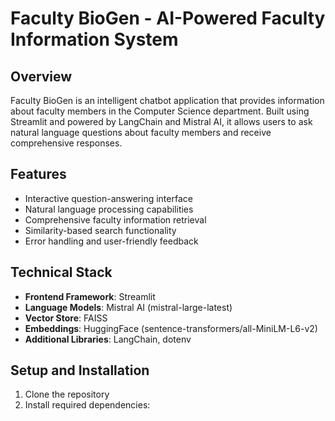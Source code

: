 # Faculty BioGen - AI-Powered Faculty Information System

## Overview
Faculty BioGen is an intelligent chatbot application that provides information about faculty members in the Computer Science department. Built using Streamlit and powered by LangChain and Mistral AI, it allows users to ask natural language questions about faculty members and receive comprehensive responses.

## Features
- Interactive question-answering interface
- Natural language processing capabilities
- Comprehensive faculty information retrieval
- Similarity-based search functionality
- Error handling and user-friendly feedback

## Technical Stack
- **Frontend Framework**: Streamlit
- **Language Models**: Mistral AI (mistral-large-latest)
- **Vector Store**: FAISS
- **Embeddings**: HuggingFace (sentence-transformers/all-MiniLM-L6-v2)
- **Additional Libraries**: LangChain, dotenv

## Setup and Installation
1. Clone the repository
2. Install required dependencies:
